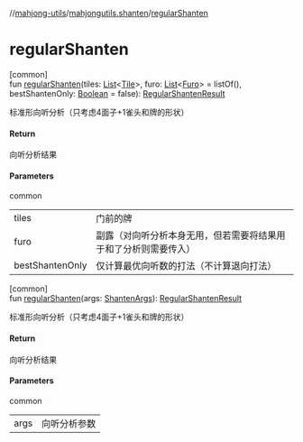 //[mahjong-utils](../../index.md)/[mahjongutils.shanten](index.md)/[regularShanten](regular-shanten.md)

# regularShanten

[common]\
fun [regularShanten](regular-shanten.md)(tiles: [List](https://kotlinlang.org/api/latest/jvm/stdlib/kotlin.collections/-list/index.html)&lt;[Tile](../mahjongutils.models/-tile/index.md)&gt;, furo: [List](https://kotlinlang.org/api/latest/jvm/stdlib/kotlin.collections/-list/index.html)&lt;[Furo](../mahjongutils.models/-furo/index.md)&gt; = listOf(), bestShantenOnly: [Boolean](https://kotlinlang.org/api/latest/jvm/stdlib/kotlin/-boolean/index.html) = false): [RegularShantenResult](-regular-shanten-result/index.md)

标准形向听分析（只考虑4面子+1雀头和牌的形状）

#### Return

向听分析结果

#### Parameters

common

| | |
|---|---|
| tiles | 门前的牌 |
| furo | 副露（对向听分析本身无用，但若需要将结果用于和了分析则需要传入） |
| bestShantenOnly | 仅计算最优向听数的打法（不计算退向打法） |

[common]\
fun [regularShanten](regular-shanten.md)(args: [ShantenArgs](-shanten-args/index.md)): [RegularShantenResult](-regular-shanten-result/index.md)

标准形向听分析（只考虑4面子+1雀头和牌的形状）

#### Return

向听分析结果

#### Parameters

common

| | |
|---|---|
| args | 向听分析参数 |
